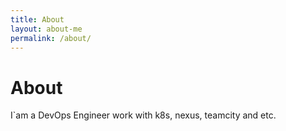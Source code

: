 ```yaml
---
title: About
layout: about-me
permalink: /about/
---
```


# About
I`am a DevOps Engineer work with k8s, nexus, teamcity and etc.